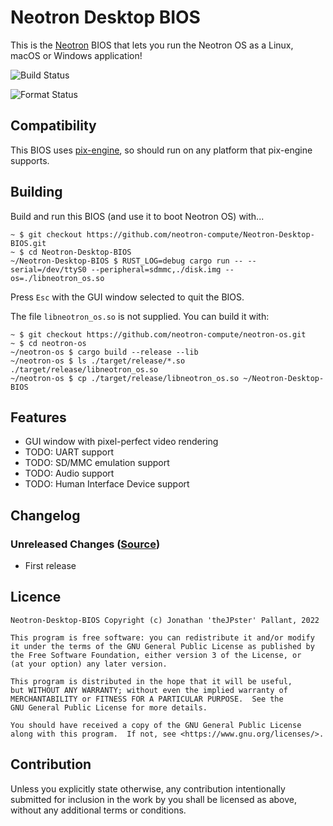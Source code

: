 # Neotron Desktop BIOS

This is the [Neotron](https://github.com/neotron-compute) BIOS that lets you run the Neotron OS as a Linux, macOS or Windows application!

![Build Status](https://github.com/neotron-compute/neotron-desktop-bios/workflows/Build/badge.svg "Github Action Build Status")

![Format Status](https://github.com/neotron-compute/neotron-desktop-bios/workflows/Format/badge.svg "Github Action Format Check Status")

## Compatibility

This BIOS uses [pix-engine](https://crates.io/crates/pix-engine), so should run on any platform that pix-engine supports.

## Building

Build and run this BIOS (and use it to boot Neotron OS) with...

```console
~ $ git checkout https://github.com/neotron-compute/Neotron-Desktop-BIOS.git
~ $ cd Neotron-Desktop-BIOS
~/Neotron-Desktop-BIOS $ RUST_LOG=debug cargo run -- --serial=/dev/ttyS0 --peripheral=sdmmc,./disk.img --os=./libneotron_os.so
```

Press `Esc` with the GUI window selected to quit the BIOS.

The file `libneotron_os.so` is not supplied. You can build it with:

```console
~ $ git checkout https://github.com/neotron-compute/neotron-os.git
~ $ cd neotron-os
~/neotron-os $ cargo build --release --lib
~/neotron-os $ ls ./target/release/*.so
./target/release/libneotron_os.so
~/neotron-os $ cp ./target/release/libneotron_os.so ~/Neotron-Desktop-BIOS
```

## Features

* GUI window with pixel-perfect video rendering
* TODO: UART support
* TODO: SD/MMC emulation support
* TODO: Audio support
* TODO: Human Interface Device support

## Changelog

### Unreleased Changes ([Source](https://github.com/neotron-compute/Neotron-Desktop-BIOS/tree/main))

* First release

## Licence

	Neotron-Desktop-BIOS Copyright (c) Jonathan 'theJPster' Pallant, 2022

	This program is free software: you can redistribute it and/or modify
    it under the terms of the GNU General Public License as published by
    the Free Software Foundation, either version 3 of the License, or
    (at your option) any later version.

    This program is distributed in the hope that it will be useful,
    but WITHOUT ANY WARRANTY; without even the implied warranty of
    MERCHANTABILITY or FITNESS FOR A PARTICULAR PURPOSE.  See the
    GNU General Public License for more details.

    You should have received a copy of the GNU General Public License
    along with this program.  If not, see <https://www.gnu.org/licenses/>.

## Contribution

Unless you explicitly state otherwise, any contribution intentionally
submitted for inclusion in the work by you shall be licensed as above, without
any additional terms or conditions.
